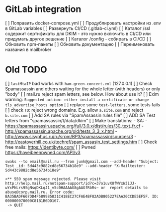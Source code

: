 # GitLab integration

[ ] Поправить docker-compose.yml
[ ] Продублировать настройки из .env в GitLab variables
[ ] Развернуть CI/CD (.gitlab-ci.yml)
[ ] Каталог /ssl содержит сертификаты для DKIM - это нужно включить в CI/CD или придумать другое решение
[ ] Каталог /config - собирать в CI/CD
[ ] Обновить npm-пакеты
[ ] Обновить документацию
[ ] Переименовать названия в mailbroker

# Old TODO

[ ] `lastMtaIP` bad works with `ham-green-concert.eml` (127.0.0.1)
[ ] Check Spamassassin and others waiting for the whole letter (with headers) or only "body"
[ ] mail.ru reject spam letters, see below. How about use it?
[ ] Exim warning: `Suggested action: either install a certificate or change tls_advertise_hosts option`
[ ] replace some `test-letters`, some tests fails
[ ] check `TO`: reject wrong domains. E.g. allow `a.site.com` and reject `b.site.com`
[ ] Add SA rules via "SpamAssassin rules file"
[ ] ADD SA Test letters from "spamassassin/t/data/dkim"
[ ] Make translations:
    - SA:
      - https://spamassassin.apache.org/full/3.0.x/dist/rules/30_text_fr.cf
      - http://spamassassin.apache.org/old/tests_3_3_x.html
      - http://www.sisyphus.ru/ru/srpm/BP3/spamassassin/sources/3
      - http://eastoverhill.co.uk/techref/spam_assasin_test_settings.htm
[ ] Check free mails: https://identibyte.com/
[ ] Pwned https://haveibeenpwned.com/API/v3
```
swaks --to email@mail.ru --from junk@gmail.com --add-header "Subject: Test _id: 5d443c9882cd8e56734b18e9" --add-header "X-Mailtester: 5d443c9882cd8e56734b18e9"

<** 550 spam message rejected. Please visit http://help.mail.ru/notspam-support/id?c=37o1uvXUfWYxWJiJJ-wYxPhLrs9SgNsqDKLqJ1_v5c0HAAAAG8gAAGfRbRs~ or  report details to
abuse@corp.mail.ru. Error code: BA35BADF667DD4F589985831C418EC27CFAE4BF82ADB805227EAA20CCDE5EF5F. ID: 000000070000C81B1B6DD167.
 -> QUIT
```
